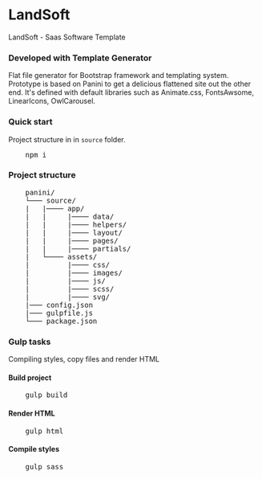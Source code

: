 # LandSoft
LandSoft - Saas Software
 Template

### Developed with Template Generator
Flat file generator for Bootstrap framework and templating system. Prototype is based on Panini to get a delicious flattened site out the other end. It's defined with default libraries such as Animate.css, FontsAwsome, LinearIcons, OwlCarousel.

### Quick start
Project structure in in <code>source</code> folder.

<pre>
    npm i
</pre>

### Project structure

<pre>
    panini/
    └─── source/
    |   |──── app/
    |   |     |──── data/
    |   |     |──── helpers/
    |   |     |──── layout/
    |   |     |──── pages/
    |   |     |──── partials/
    |   └──── assets/
    |         |──── css/
    |         |──── images/
    |         |──── js/
    |         |──── scss/
    |         |──── svg/
    |─── config.json
    |─── gulpfile.js
    └─── package.json
</pre>

### Gulp tasks
Compiling styles, copy files and render HTML

#### Build project

<pre>
    gulp build
</pre>

#### Render HTML

<pre>
    gulp html
</pre>

#### Compile styles

<pre>
    gulp sass
</pre>

